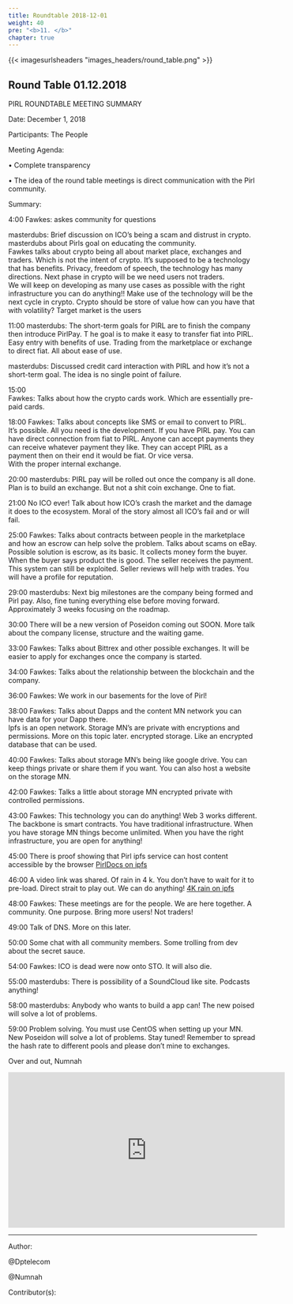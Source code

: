 ```yaml
---
title: Roundtable 2018-12-01
weight: 40
pre: "<b>11. </b>"
chapter: true
---
```


{{< imagesurlsheaders "images_headers/round_table.png" >}}



## Round Table 01.12.2018

PIRL ROUNDTABLE MEETING SUMMARY


Date: December 1, 2018


Participants: The People


Meeting Agenda:


•	Complete transparency


•	The idea of the round table meetings is direct communication with the Pirl community.


Summary:


4:00
Fawkes: askes community for questions


masterdubs: Brief discussion on ICO’s being a scam and distrust in crypto.
masterdubs about Pirls goal on educating the community.  
Fawkes talks about crypto being all about market place, exchanges and traders.
Which is not the intent of crypto.
It’s supposed to be a technology that has benefits.
Privacy, freedom of speech, the technology has many directions.
Next phase in crypto will be we need users not traders.  
We will keep on developing as many use cases as possible with the right infrastructure you can do anything!!
Make use of the technology will be the next cycle in crypto. Crypto should be store of value how can you have that with volatility?
Target market is the users


11:00
masterdubs:  The short-term goals for PIRL are to finish the company then introduce PirlPay. T
he goal is to make it easy to transfer fiat into PIRL.
Easy entry with benefits of use.
Trading from the marketplace or exchange to direct fiat.
All about ease of use.


masterdubs: Discussed credit card interaction with PIRL and how it’s not a short-term goal.
The idea is no single point of failure.


15:00  
Fawkes: Talks about how the crypto cards work.
Which are essentially pre-paid cards.  


18:00
Fawkes: Talks about concepts like SMS or email to convert to PIRL.
It’s possible.
All you need is the development.
If you have PIRL pay.
You can have direct connection from fiat to PIRL.
Anyone can accept payments they can receive whatever payment they like.
They can accept PIRL as a payment then on their end it would be fiat. Or vice versa.  
With the proper internal exchange.


20:00
masterdubs: PIRL pay will be rolled out once the company is all done.
Plan is to build an exchange. But not a shit coin exchange.
One to fiat.


21:00
No ICO ever!
Talk about how ICO’s crash the market and the damage
it does to the ecosystem.
Moral of the story almost all ICO’s fail and or will fail.


25:00
Fawkes: Talks about contracts between people in the marketplace and how an escrow can help solve the problem.
Talks about scams on eBay. Possible solution is escrow, as its basic.
It collects money form the buyer. When the buyer says product the is good.
The seller receives the payment.  
This system can still be exploited.
Seller reviews will help with trades.
You will have a profile for reputation.


29:00
masterdubs: Next big milestones are the company being formed and Pirl pay.
Also, fine tuning everything else before moving forward.
Approximately 3 weeks focusing on the roadmap.


30:00
There will be a new version of Poseidon coming out SOON.
More talk about the company license, structure and the waiting game.


33:00
Fawkes: Talks about Bittrex and other possible exchanges.
It will be easier to apply for exchanges once the company is started.  


34:00
Fawkes: Talks about the relationship between the blockchain and the company.


36:00
Fawkes: We work in our basements for the love of Pirl!


38:00
Fawkes: Talks about Dapps and the content MN network you can have data for your Dapp there.  
Ipfs is an open network.
Storage MN’s are private with encryptions and permissions.
More on this topic later. encrypted storage.
Like an encrypted database that can be used.


40:00
Fawkes: Talks about storage MN’s being like google drive.
You can keep things private or share them if you want.
You can also host a website on the storage MN.


42:00
Fawkes: Talks a little about storage MN encrypted private with controlled permissions.


43:00
Fawkes: This technology you can do anything! Web 3 works different.
The backbone is smart contracts.
You have traditional infrastructure.
When you have storage MN things become unlimited.
When you have the right infrastructure, you are open for anything!


45:00
There is proof showing that Pirl ipfs service can host content accessible by the browser [PirlDocs on ipfs](https://pirl.live/ipns/QmV4CvzudjRrJpFvm14teALwbkLMMpxASXJbyrwdp3EFJE/en/)


46:00
A video link was shared. Of rain in 4 k.
You don’t have to wait for it to pre-load.
Direct strait to play out. We can do anything! [4K rain on ipfs](http://pirl.live/ipfs/QmcJfpJzx6QvpAY7L593v9QaJUgzTMShn1f3WR8Et5G59d)


48:00
Fawkes: These meetings are for the people.
We are here together.
A community. One purpose. Bring more users! Not traders!


49:00
Talk of DNS. More on this later.


50:00
Some chat with all community members. Some trolling from dev about the secret sauce.


54:00
Fawkes: ICO is dead were now onto STO. It will also die.


55:00
masterdubs: There is possibility of a SoundCloud like site. Podcasts anything!


58:00
masterdubs: Anybody who wants to build a app can! The new poised will solve a lot of problems.


59:00
Problem solving. You must use CentOS when setting up your MN.
New Poseidon will solve a lot of problems.
Stay tuned!
Remember to spread the hash rate to different pools and please don’t mine to exchanges.

Over and out,
Numnah



<iframe width="560" height="315" src="https://share.pirltube.com/content/video/0x96496fc579ce9f234cf7b7e872c0b0d51fa742d47160793176727a34fcccceef" frameborder="0" allow="accelerometer; autoplay; encrypted-media; gyroscope; picture-in-picture" allowfullscreen></iframe>


---
Author:

@Dptelecom


@Numnah


Contributor(s):

